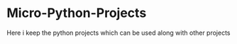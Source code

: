 # Micro-Python-Projects
Here i keep the python projects which can be used along with other projects
